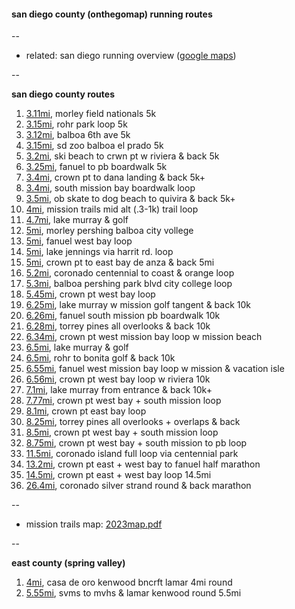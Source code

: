 #### san diego county (onthegomap) running routes

--
- related: san diego running overview ([google maps](https://www.google.com/maps/d/u/0/viewer?mid=17YqyAbOpyHHvkOpyMS7ucyggIrQ&ll=32.69036229478354%2C-117.12873553775536&z=12))

--

**san diego county routes**

1. [3.11mi](https://onthegomap.com/s/o85rfrh1), morley field nationals 5k
1. [3.15mi](https://onthegomap.com/s/n2d3m1j9), rohr park loop 5k
1. [3.12mi](https://onthegomap.com/s/hblgqj4l), balboa 6th ave 5k
1. [3.15mi](https://onthegomap.com/s/emk0kl80), sd zoo balboa el prado 5k
1. [3.2mi](https://onthegomap.com/s/a0tie88m), ski beach to crwn pt w riviera & back 5k
1. [3.25mi](https://onthegomap.com/s/e4hv5upf), fanuel to pb boardwalk 5k
1. [3.4mi](https://onthegomap.com/s/ht200o4a), crown pt to dana landing & back 5k+
1. [3.4mi](https://onthegomap.com/s/nd89tm56), south mission bay boardwalk loop
1. [3.5mi](https://onthegomap.com/s/qmndd2gh), ob skate to dog beach to quivira & back 5k+
1. [4mi](https://onthegomap.com/s/r02jqcgh), mission trails mid alt (.3-1k) trail loop
1. [4.7mi](https://onthegomap.com/s/4c198977), lake murray & golf
1. [5mi](https://onthegomap.com/s/uhfs3ghb), morley pershing balboa city vollege
1. [5mi](https://onthegomap.com/s/ebm4udnu), fanuel west bay loop
1. [5mi](https://onthegomap.com/s/3mo12a04), lake jennings via harrit rd. loop
1. [5mi](https://onthegomap.com/s/pcvcevjf), crown pt to east bay de anza & back 5mi
1. [5.2mi](https://onthegomap.com/s/juppvcki), coronado centennial to coast & orange loop
1. [5.3mi](https://onthegomap.com/s/5nq6r444), balboa pershing park blvd city college loop
1. [5.45mi](https://onthegomap.com/s/vm99vac2), crown pt west bay loop
1. [6.25mi](https://onthegomap.com/s/sjt3b34s), lake murray w mission golf tangent & back 10k
1. [6.26mi](https://onthegomap.com/s/fi9a9tu4), fanuel south mission pb boardwalk 10k
1. [6.28mi](https://onthegomap.com/s/u810n8v7), torrey pines all overlooks & back 10k
1. [6.34mi](https://onthegomap.com/s/l6ehlalt), crown pt west mission bay loop w mission beach
1. [6.5mi](https://onthegomap.com/s/5vbarmsi), lake murray & golf
1. [6.5mi](https://onthegomap.com/s/gbc30a1n), rohr to bonita golf & back 10k
1. [6.55mi](https://onthegomap.com/s/oqtu09cc), fanuel west mission bay loop w mission & vacation isle
1. [6.56mi](https://onthegomap.com/s/kbsfeucs), crown pt west bay loop w riviera 10k
1. [7.1mi](https://onthegomap.com/s/b5d981kj), lake murray from entrance & back 10k+
1. [7.77mi](https://onthegomap.com/s/137eu6q5), crown pt west bay + south mission loop
1. [8.1mi](https://onthegomap.com/s/gusijbdo), crown pt east bay loop
1. [8.25mi](https://onthegomap.com/s/u60bh728), torrey pines all overlooks + overlaps & back
1. [8.5mi](https://onthegomap.com/s/qi8l114l), crown pt west bay + south mission loop
1. [8.75mi](https://onthegomap.com/s/c45s51bd), crown pt west bay + south mission to pb loop
1. [11.5mi](https://onthegomap.com/s/sp52q6tg), coronado island full loop via centennial park
1. [13.2mi](https://onthegomap.com/s/gg0s878f), crown pt east + west bay to fanuel half marathon
1. [14.5mi](https://onthegomap.com/s/5d670u5r), crown pt east + west bay loop 14.5mi
1. [26.4mi](https://onthegomap.com/s/8jf06516), coronado silver strand round & back marathon



--
-   mission trails map: [2023map.pdf](https://mtrp.org/wp-content/uploads/2023/05/MTRP_Trail_Map_2023-5.pdf)

--

**east county (spring valley)**

1. [4mi](https://onthegomap.com/s/0eo34him), casa de oro kenwood bncrft lamar 4mi round
1. [5.55mi](https://onthegomap.com/s/l4v1fr5v), svms to mvhs & lamar kenwood round 5.5mi


<!--
created: jan 18, 2024 (github.com/ryt)
last updated: 11/2/24
-->